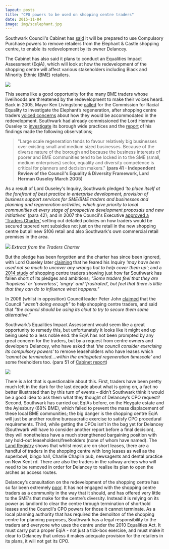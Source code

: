 ```yaml
---
layout: posts
title: "CPO powers to be used on shopping centre traders"
date: 2015-11-04
image: img/scelephant.jpg
---
```


Southwark Council's Cabinet has [said](https://moderngov.southwark.gov.uk/documents/s57189/Report%20Elephant%20and%20castle.pdf) it will be prepared to use Compulsory Purchase powers to remove retailers from the Elephant & Castle shopping centre, to enable its redevelopment by its owner Delancey.

The Cabinet has also said it plans to conduct an Equalities Impact Assessment (EqiA), which will look at how the redevelopment of the shopping centre will affect various stakeholders including Black and Minority Ethnic (BME) retailers.  

![](https://heygatewashome.org/img/bbc_ouseley.png)

This seems like a good opportunity for the many BME traders whose livelihoods are threatened by the redevelopment to make their voices heard. Back in 2005, Mayor Ken Livingstone [called](https://www.theguardian.com/society/2005/dec/15/regeneration.communities) for the Commission for Racial Equality to investigate the Elephant’s regeneration, after shopping centre traders [voiced concerns](https://www.london-se1.co.uk/news/view/1906) about how they would be accommodated in the redevelopment.  Southwark had already commissioned the Lord Herman Ouseley to [investigate](https://heygate.github.io/img/ouseley_report.pdf) its borough wide practices and the [report](https://moderngov.southwark.gov.uk/Data/Council%20Assembly/20050324/Agenda/2%20-%20Independent%20Review%20ofthe%20Council's%20Equality%20and%20Diversity%20Framework%20by%20Lord%20HermanOuseley%20-%20appendix%201.pdf) of his findings made the following observations;


>"Large scale regeneration tends to favour relatively big businesses over existing small and medium sized businesses. Because of the diverse nature of the borough and because the business interests of poorer and BME communities tend to be locked in to the SME (small, medium enterprises) sector, equality and diversity competence is critical for planners and decision makers." __(para 41 - Independent Review of the Council's Equality & Diversity Framework, Lord Herman Ouseley March 2005)__

As a result of Lord Ouseley's Inquiry, Southwark pledged _‘to place itself at the forefront of best practice in enterprise development, provision of business support services for SME/BME traders and businesses and planning and regeneration activities, which give priority to local communities at every stage of prospective development proposals and new initiatives’_ (para 42); and in 2007 the Council's Executive [approved a 'Traders Charter'](https://moderngov.southwark.gov.uk/Data/Overview%20&%20Scrutiny%20Committee/20070709/Agenda/Traders%20proposedcharter.pdf) setting out detailed policies on how traders would be secured tapered rent subsidies not just on the retail in the new shopping centre but all new S106 retail and also Southwark's own commercial retail premises in the area. 

![](https://35percent.org/img/lbstraderscharterextract.png)
*Extract from the Traders Charter*

But the pledge has been forgotten and the charter has since been ignored, with Lord Ouseley later [claiming](https://heygate.github.io/img/EveningStandard23June2005.pdf) that he feared his Inquiry _'may have been used not so much to uncover any wrongs but to help cover them up'_; and a [2014 study](https://tradingplaces-elephant.tumblr.com/) of shopping centre traders showing just how far Southwark has fallen short of its pledges and ambitions;
_"Some traders feel that they are ‘hopeless’ or ‘powerless’, ‘angry’ and ‘frustrated’, but feel that there is little that they can do to influence what happens."_

In 2006 (whilst in opposition) Council leader Peter John [claimed](https://www.london-se1.co.uk/news/view/2122) that the Council _"wasn't doing enough"_ to help shopping centre traders, and said that _"the council should be using its clout to try to secure them some alternative."_

Southwark’s Equalities Impact Assessment would seem like a great opportunity to remedy this, but unfortunately it looks like it might end up being used to a less noble end: the EqiA has not been prompted by any great concern for the traders, but by a request from centre owners and developers Delancey, who have asked that _‘the council consider exercising its compulsory powers‘_ to remove leaseholders who have leases which _‘cannot be terminated….within the anticipated regeneration timescale’_ and some freeholders too. (para 51 of [Cabinet report](https://moderngov.southwark.gov.uk/documents/s57189/Report%20Elephant%20and%20castle.pdf)) 

![](https://www.social-life.co/media/cache/7c/d8/7cd88351c83035bea1af1a55ffe6d81a.jpg)

There is a lot that is questionable about this.  First, traders have been pretty much left in the dark for the last decade about what is going on, a fact no better illustrated than by this turn of events – didn’t Southwark think it would be a good idea to ask them what they thought of Delancey’s CPO request?  Second, Southwark has carried out EqiAs before, on the Heygate estate and the Aylesbury (68% BME), which failed to prevent the mass displacement of these local BME communities; the big danger is the shopping centre EqiA will just be another routine bureaucratic exercise to satisfy CPO procedural requirements. Third, while getting the CPOs isn’t in the bag yet for Delancey (Southwark will have to consider another report before a final decision), they will nonetheless have a much strengthened bargaining position with any hold-out leaseholders/freeholders (none of whom have named).
The [Land Registry](https://crappistmartin.github.io/images/ShoppingCentre_LandRegistry.pdf) shows that whilst most are on short leases, there are a handful of traders in the shopping centre with long leases as well as the superbowl, bingo hall, Charlie Chaplin pub, newsagents and dental practice on New Kent rd. There are also the traders in the railway arches who will need to be removed in order for Delancey to realise its plan to open the arches as access routes.


Delancey’s consultation on the redevelopment of the shopping centre has so far been extremely [poor](/2015-07-12-shopping-centre-and-lcc-redevelopment-proposals/). It has not engaged with the shopping centre traders as a community in the way that it should, and has offered very little to the SME's that make for the centre’s diversity. Instead it is relying on its power as landlord to clear the centre through termination of shorthold leases and the Council's CPO powers for those it cannot terminate. As a local planning authority that has required the demoliton of the shopping centre for planning purposes, Southwark has a legal responsibility to the traders and everyone who uses the centre under the 2010 Equalities Act. It must carry put a proper EqiA - not just a tick-box exercise, and must make it clear to Delancey that unless it makes adequate provision for the retailers in its plans, it will not get its CPO.

